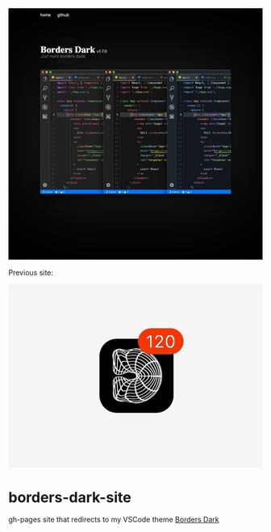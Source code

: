 <img src="https://github.com/Bloumbs/borders-dark-site/blob/gh-pages/images/full-page.png" width="900">

Previous site:

<img src="https://github.com/Bloumbs/borders-dark-site/blob/gh-pages/images/ios-badge.gif" width="900">

# borders-dark-site

gh-pages site that redirects to my VSCode theme [Borders Dark](https://marketplace.visualstudio.com/items?itemName=bloumbs.borders-dark)
